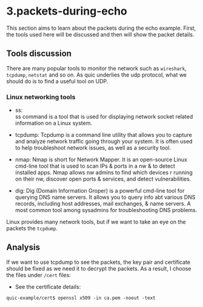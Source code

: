 # 3.packets-during-echo
This section aims to learn about the packets during the echo example. First, the tools used here will be discussed and 
then will show the packet details.

## Tools discussion
There are many popular tools to monitor the network such as `wireshark`, `tcpdump`, `netstat` and so on. As quic 
underlies the udp protocol, what we should do is to find a useful tool on UDP.
### Linux networking tools
- ss:  
  ss command is a tool that is used for displaying network socket related information on a Linux system.

- tcpdump:
  Tcpdump is a command line utility that allows you to capture and analyze network traffic going through your system.
  It is often used to help troubleshoot network issues, as well as a security tool.

- nmap:
  Nmap is short for Network Mapper. It is an open-source Linux cmd-line tool that is used to scan IPs 
  & ports in a nw & to detect installed apps. Nmap allows nw admins to find which devices r running 
  on their nw, discover open ports & services, and detect vulnerabilities.

- dig:
  Dig (Domain Information Groper) is a powerful cmd-line tool for querying DNS name servers.
  It allows you to query info abt various DNS records, including host addresses, mail exchanges, 
  & name servers. A most common tool among sysadmins for troubleshooting DNS problems.
  
Linux provides many network tools, but if we want to take an eye on the packets the `tcpdump`.
## Analysis
If we want to use tcpdump to see the packets, the key pair and certificate should be fixed as we need it to decrypt the 
packets. As a result, I choose the files under `/cert` files:
- See the certificate details:
```shell
quic-example/cert$ openssl x509 -in ca.pem -noout -text
```
